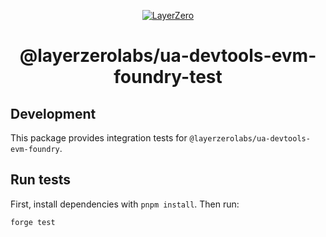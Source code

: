 <p align="center">
  <a href="https://layerzero.network">
    <img alt="LayerZero" style="max-width: 500px" src="https://d3a2dpnnrypp5h.cloudfront.net/bridge-app/lz.png"/>
  </a>
</p>

<h1 align="center">@layerzerolabs/ua-devtools-evm-foundry-test</h1>

## Development

This package provides integration tests for `@layerzerolabs/ua-devtools-evm-foundry`.

## Run tests

First, install dependencies with `pnpm install`. Then run:
```bash
forge test
```

